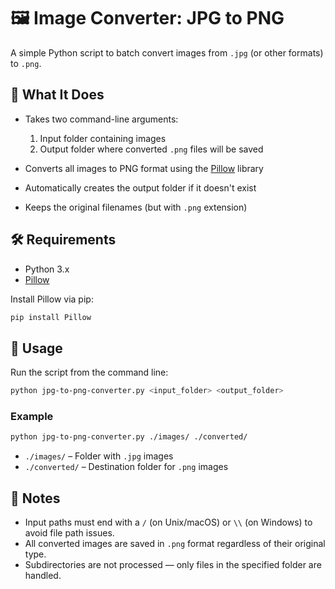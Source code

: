 # 🖼️ Image Converter: JPG to PNG
A simple Python script to batch convert images from `.jpg` (or other formats) to `.png`.

## 📂 What It Does

* Takes two command-line arguments:

  1. Input folder containing images
  2. Output folder where converted `.png` files will be saved
* Converts all images to PNG format using the [Pillow](https://python-pillow.org/) library
* Automatically creates the output folder if it doesn't exist
* Keeps the original filenames (but with `.png` extension)

## 🛠️ Requirements

* Python 3.x
* [Pillow](https://pypi.org/project/Pillow/)

Install Pillow via pip:

```bash
pip install Pillow
```

## 🚀 Usage

Run the script from the command line:

```bash
python jpg-to-png-converter.py <input_folder> <output_folder>
```

### Example

```bash
python jpg-to-png-converter.py ./images/ ./converted/
```

* `./images/` – Folder with `.jpg` images
* `./converted/` – Destination folder for `.png` images

## 📌 Notes

* Input paths must end with a `/` (on Unix/macOS) or `\\` (on Windows) to avoid file path issues.
* All converted images are saved in `.png` format regardless of their original type.
* Subdirectories are not processed — only files in the specified folder are handled.
